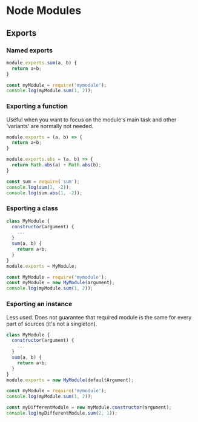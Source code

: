# Node Modules

## Exports

### Named exports
```mymodule.js
module.exports.sum(a, b) {
  return a+b;
}
```

```app.js
const myModule = require('mymodule');
console.log(myModule.sum(1, 2));
```

### Exporting a function
Useful when you want to focus on the module's main task and other 'variants' are normally not needed.


```sum.js
module.exports = (a, b) => {
  return a+b;
}

module.exports.abs = (a, b) => {
  return Math.abs(a) + Math.abs(b);
}
```

```app.js
const sum = require('sum');
console.log(sum(1, -2));
console.log(sum.abs(1, -2));
```

### Esporting a class
```mymodule.js
class MyModule {
  constructor(argument) {
    ...
  }
  sum(a, b) {
    return a+b;
  }
}
module.exports = MyModule;
```

```app.js
const MyModule = require('mymodule');
const myModule = new MyModule(argument);
console.log(myModule.sum(1, 2));
```

### Esporting an instance
Less used. Does not guarantee that required module is the same for every part of sources (it's not a singleton).

```mymodule.js
class MyModule {
  constructor(argument) {
    ...
  }
  sum(a, b) {
    return a+b;
  }
}
module.exports = new MyModule(defaultArgument);
```

```app.js
const myModule = require('mymodule');
console.log(myModule.sum(1, 2));

const myDifferentModule = new myModule.constructor(argument);
console.log(myDifferentModule.sum(2, 1));
```
